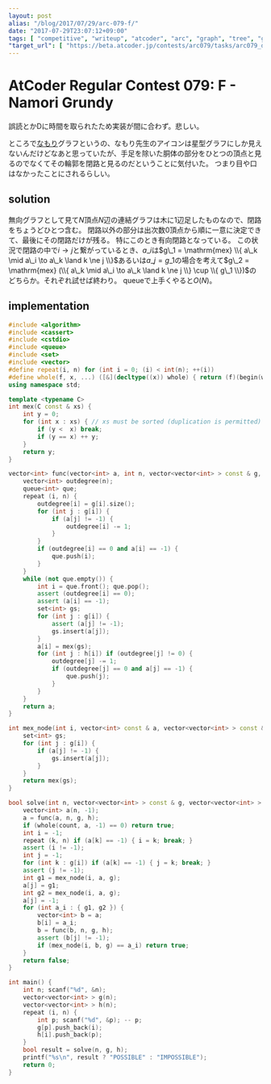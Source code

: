 ```yaml
---
layout: post
alias: "/blog/2017/07/29/arc-079-f/"
date: "2017-07-29T23:07:12+09:00"
tags: [ "competitive", "writeup", "atcoder", "arc", "graph", "tree", "grundy-number" ]
"target_url": [ "https://beta.atcoder.jp/contests/arc079/tasks/arc079_d" ]
---
```


# AtCoder Regular Contest 079: F - Namori Grundy

誤読とかDに時間を取られたため実装が間に合わず。悲しい。

ところで[なもり](https://twitter.com/_namori_)グラフというの、なもり先生のアイコンは星型グラフにしか見えないんだけどなあと思っていたが、手足を除いた胴体の部分をひとつの頂点と見るのでなくてその輪郭を閉路と見るのだということに気付いた。
つまり目や口はなかったことにされるらしい。

## solution

無向グラフとして見て$N$頂点$N$辺の連結グラフは木に$1$辺足したものなので、閉路をちょうどひとつ含む。
閉路以外の部分は出次数$0$頂点から順に一意に決定できて、最後にその閉路だけが残る。
特にこのとき有向閉路となっている。
この状況で閉路の中で$i \to j$と繋がっているとき、$a\_i$は$g\_1 = \mathrm{mex} \\{ a\_k \mid a\_i \to a\_k \land k \ne j \\}$あるいは$a\_j = g\_1$の場合を考えて$g\_2 = \mathrm{mex} (\\{ a\_k \mid a\_i \to a\_k \land k \ne j \\} \cup \\{ g\_1 \\})$のどちらか。それぞれ試せば終わり。
queueで上手くやると$O(N)$。


## implementation

``` c++
#include <algorithm>
#include <cassert>
#include <cstdio>
#include <queue>
#include <set>
#include <vector>
#define repeat(i, n) for (int i = 0; (i) < int(n); ++(i))
#define whole(f, x, ...) ([&](decltype((x)) whole) { return (f)(begin(whole), end(whole), ## __VA_ARGS__); })(x)
using namespace std;

template <typename C>
int mex(C const & xs) {
    int y = 0;
    for (int x : xs) { // xs must be sorted (duplication is permitted)
        if (y <  x) break;
        if (y == x) ++ y;
    }
    return y;
}

vector<int> func(vector<int> a, int n, vector<vector<int> > const & g, vector<vector<int> > const & h) {
    vector<int> outdegree(n);
    queue<int> que;
    repeat (i, n) {
        outdegree[i] = g[i].size();
        for (int j : g[i]) {
            if (a[j] != -1) {
                outdegree[i] -= 1;
            }
        }
        if (outdegree[i] == 0 and a[i] == -1) {
            que.push(i);
        }
    }
    while (not que.empty()) {
        int i = que.front(); que.pop();
        assert (outdegree[i] == 0);
        assert (a[i] == -1);
        set<int> gs;
        for (int j : g[i]) {
            assert (a[j] != -1);
            gs.insert(a[j]);
        }
        a[i] = mex(gs);
        for (int j : h[i]) if (outdegree[j] != 0) {
            outdegree[j] -= 1;
            if (outdegree[j] == 0 and a[j] == -1) {
                que.push(j);
            }
        }
    }
    return a;
}

int mex_node(int i, vector<int> const & a, vector<vector<int> > const & g) {
    set<int> gs;
    for (int j : g[i]) {
        if (a[j] != -1) {
            gs.insert(a[j]);
        }
    }
    return mex(gs);
}

bool solve(int n, vector<vector<int> > const & g, vector<vector<int> > const & h) {
    vector<int> a(n, -1);
    a = func(a, n, g, h);
    if (whole(count, a, -1) == 0) return true;
    int i = -1;
    repeat (k, n) if (a[k] == -1) { i = k; break; }
    assert (i != -1);
    int j = -1;
    for (int k : g[i]) if (a[k] == -1) { j = k; break; }
    assert (j != -1);
    int g1 = mex_node(i, a, g);
    a[j] = g1;
    int g2 = mex_node(i, a, g);
    a[j] = -1;
    for (int a_i : { g1, g2 }) {
        vector<int> b = a;
        b[i] = a_i;
        b = func(b, n, g, h);
        assert (b[j] != -1);
        if (mex_node(i, b, g) == a_i) return true;
    }
    return false;
}

int main() {
    int n; scanf("%d", &n);
    vector<vector<int> > g(n);
    vector<vector<int> > h(n);
    repeat (i, n) {
        int p; scanf("%d", &p); -- p;
        g[p].push_back(i);
        h[i].push_back(p);
    }
    bool result = solve(n, g, h);
    printf("%s\n", result ? "POSSIBLE" : "IMPOSSIBLE");
    return 0;
}
```
